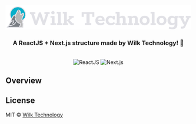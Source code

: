 <p align="center">
  <img src="./src/assets/wilktechnology.svg" alt="Wilk Technology" />
</p>

<h3 align="center">
  A ReactJS + Next.js structure made by Wilk Technology! 🚀
</h3>

<br>

<div align="center">
  <img src="https://quintagroup.com/cms/js/js-image/react.js-logo.png/@@images/image.png" height="50" alt="ReactJS"><space><space>
  <img src="https://upload.wikimedia.org/wikipedia/commons/thumb/8/8e/Nextjs-logo.svg/800px-Nextjs-logo.svg.png" height="50" alt="Next.js" />
</div>

## Overview

## License

MIT © [Wilk Technology](https://github.com/wilktechnology)
